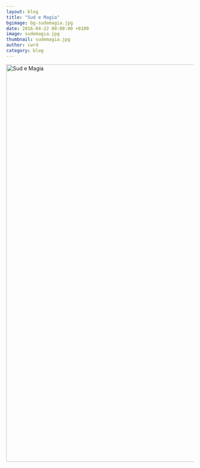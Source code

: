 ```yaml
---
layout: blog
title: "Sud e Magia"
bgimage: bg-sudemagia.jpg
date: 2016-04-22 00:00:00 +0100
image: sudemagia.jpg
thumbnail: sudemagia.jpg
author: cwrd
category: blog
---
```


<a data-flickr-embed="true" data-context="true"  href="https://www.flickr.com/photos/138215986@N08/26589718616/in/album-72157665214096093/" title="Sud e Magia"><img src="https://farm2.staticflickr.com/1628/26589718616_a211e5dc18_h.jpg" width="1600" height="1065" alt="Sud e Magia"></a><script async src="//embedr.flickr.com/assets/client-code.js" charset="utf-8"></script>
